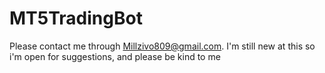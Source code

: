 # MT5TradingBot
Please contact me through Millzivo809@gmail.com. I'm still new at this so i'm open for suggestions, and please be kind to me 
